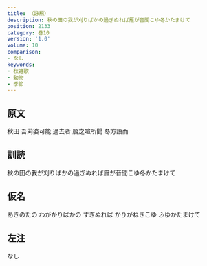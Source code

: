 ```yaml
---
title: （詠鴈）
description: 秋の田の我が刈りばかの過ぎぬれば雁が音聞こゆ冬かたまけて
position: 2133
category: 巻10
version: '1.0'
volume: 10
comparison:
- なし
keywords:
- 秋雑歌
- 動物
- 季節
---
```


## 原文

秋田 吾苅婆可能 過去者 鴈之喧所聞 冬方設而

## 訓読

秋の田の我が刈りばかの過ぎぬれば雁が音聞こゆ冬かたまけて

## 仮名

あきのたの わがかりばかの すぎぬれば かりがねきこゆ ふゆかたまけて

## 左注

なし
